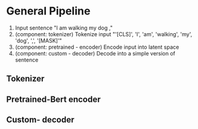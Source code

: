 # General Pipeline
1. Input sentence "I am walking my dog ,"
2. (component: tokenizer) Tokenize input "'[CLS]', 'I', 'am', 'walking', 'my', 'dog', ',', '[MASK]'"
3. (component: pretrained - encoder) Encode input into latent space
4. (component: custom - decoder) Decode into a simple version of sentence

## Tokenizer

## Pretrained-Bert encoder

## Custom- decoder
